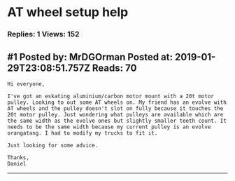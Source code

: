 # AT wheel setup help

### Replies: 1 Views: 152

## \#1 Posted by: MrDGOrman Posted at: 2019-01-29T23:08:51.757Z Reads: 70

```
Hi everyone,

I've got an eskating aluminium/carbon motor mount with a 20t motor pulley. Looking to out some AT wheels on. My friend has an evolve with AT wheels and the pulley doesn't slot on fully because it touches the 20t motor pulley. Just wondering what pulleys are available which are the same width as the evolve ones but slightly smaller teeth count. It needs to be the same width because my current pulley is an evolve orangatang. I had to modify my trucks to fit it.

Just looking for some advice.

Thanks,
Daniel
```

---
